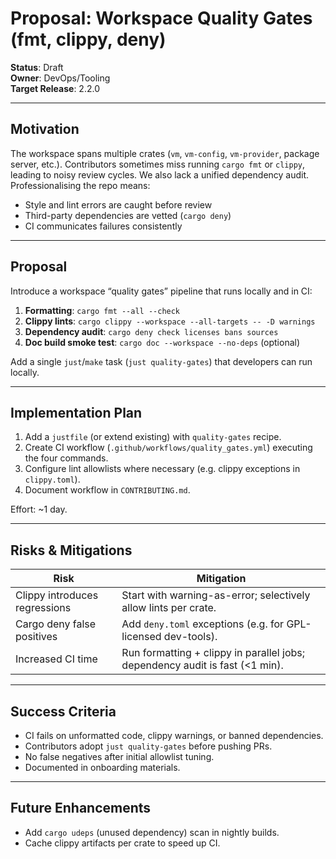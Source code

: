 # Proposal: Workspace Quality Gates (fmt, clippy, deny)

**Status**: Draft  
**Owner**: DevOps/Tooling  
**Target Release**: 2.2.0

---

## Motivation

The workspace spans multiple crates (`vm`, `vm-config`, `vm-provider`, package server, etc.). Contributors sometimes miss running `cargo fmt` or `clippy`, leading to noisy review cycles. We also lack a unified dependency audit. Professionalising the repo means:
- Style and lint errors are caught before review
- Third-party dependencies are vetted (`cargo deny`)
- CI communicates failures consistently

---

## Proposal

Introduce a workspace “quality gates” pipeline that runs locally and in CI:

1. **Formatting**: `cargo fmt --all --check`
2. **Clippy lints**: `cargo clippy --workspace --all-targets -- -D warnings`
3. **Dependency audit**: `cargo deny check licenses bans sources`
4. **Doc build smoke test**: `cargo doc --workspace --no-deps` (optional)

Add a single `just`/`make` task (`just quality-gates`) that developers can run locally.

---

## Implementation Plan

1. Add a `justfile` (or extend existing) with `quality-gates` recipe.
2. Create CI workflow (`.github/workflows/quality_gates.yml`) executing the four commands.
3. Configure lint allowlists where necessary (e.g. clippy exceptions in `clippy.toml`).
4. Document workflow in `CONTRIBUTING.md`.

Effort: ~1 day.

---

## Risks & Mitigations

| Risk | Mitigation |
|------|------------|
| Clippy introduces regressions | Start with warning-as-error; selectively allow lints per crate. |
| Cargo deny false positives | Add `deny.toml` exceptions (e.g. for GPL-licensed dev-tools). |
| Increased CI time | Run formatting + clippy in parallel jobs; dependency audit is fast (<1 min). |

---

## Success Criteria

- CI fails on unformatted code, clippy warnings, or banned dependencies.
- Contributors adopt `just quality-gates` before pushing PRs.
- No false negatives after initial allowlist tuning.
- Documented in onboarding materials.

---

## Future Enhancements

- Add `cargo udeps` (unused dependency) scan in nightly builds.
- Cache clippy artifacts per crate to speed up CI.
